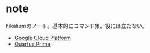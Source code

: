 # note
hikaliumのノート。基本的にコマンド集。役には立たない。

- [Google Cloud Platform](gcloud.md)
- [Quartus Prime](quartus.md)
